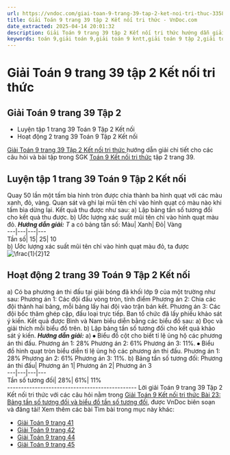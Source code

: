 ```yaml
---
url: https://vndoc.com/giai-toan-9-trang-39-tap-2-ket-noi-tri-thuc-335854
title: Giải Toán 9 trang 39 tập 2 Kết nối tri thức - VnDoc.com
date_extracted: 2025-04-14 20:01:32
description: Giải Toán 9 trang 39 tập 2 Kết nối tri thức hướng dẫn giải chi tiết các câu hỏi và bài tập trong SGK Toán 9 Kết nối tri thức tập 2.
keywords: toán 9,giải toán 9,giải toán 9 kntt,giải toán 9 tập 2,giải toán 9 kết nối tri thức,toán 9 kết nối tri thức tập 2,Toán 9 Kết nối tri thức bài Bài 23 Bảng tần số tương đối và biểu đồ tần số tương đối,giải Toán 9 Kết nối tri thức Bài 23,giải Toán lớp 9 Kết nối tri thức Bài 23,Bài 23 Bảng tần số tương đối và biểu đồ tần số tương đối,giải toán 9 trang 39,giải toán 9 trang 39 kết nối,toán 9 trang 39 kết nối tri thức,toán 9 kntt tập 2 trang 39,toán 9 kết nối trang 39,luyện tập 1 sgk toán 9 tập 2
---
```


# Giải Toán 9 trang 39 tập 2 Kết nối tri thức
## Giải Toán 9 trang 39 Tập 2
  * Luyện tập 1 trang 39 Toán 9 Tập 2 Kết nối
  * Hoạt động 2 trang 39 Toán 9 Tập 2 Kết nối

[Giải Toán 9 trang 39 Tập 2 Kết nối tri thức ](<https://vndoc.com/giai-toan-9-trang-39-tap-2-ket-noi-tri-thuc-335854>)hướng dẫn giải chi tiết cho các câu hỏi và bài tập trong SGK [Toán 9 Kết nối tri thức](<https://vndoc.com/toan-9-ket-noi-tri-thuc>) tập 2 trang 39.
## **Luyện tập 1 trang 39 Toán 9 Tập 2 Kết nối**
Quay 50 lần một tấm bìa hình tròn được chia thành ba hình quạt với các màu xanh, đỏ, vàng. Quan sát và ghi lại mũi tên chỉ vào hình quạt có màu nào khi tấm bìa dừng lại. Kết quả thu được như sau:
a\) Lập bảng tần số tương đối cho kết quả thu được.
b\) Ước lượng xác suất mũi tên chỉ vào hình quạt màu đỏ.
_**Hướng dẫn giải:**_
_T_ a có bảng tần số:
Màu| Xanh| Đỏ| Vàng  
---|---|---|---  
Tần số| 15| 25| 10  
b\) Ước lượng xác suất mũi tên chỉ vào hình quạt màu đỏ, ta được ![\\frac{1}{2}](https://i.vdoc.vn/data/image/blank.png)12
## **Hoạt động 2 trang 39 Toán 9 Tập 2 Kết nối**
a\) Có ba phương án thi đấu tại giải bóng đã khối lớp 9 của một trường như sau:
Phương án 1: Các đội đấu vòng tròn, tính điểm
Phương án 2: Chia các đội thành hai bảng, mỗi bảng lấy hai đội vào trận bán kết.
Phương án 3: Các đội bốc thăm ghép cặp, đấu loại trực tiếp.
Ban tổ chức đã lấy phiếu khảo sát ý kiến. Kết quả được Bình và Nam biểu diễn bằng các biểu đồ sau:
a\) Đọc và giải thích mỗi biểu đồ trên.
b\) Lập bảng tần số tương đối cho kết quả khảo sát ý kiến.
_**Hướng dẫn giải:**_
a\) ⦁ Biểu đồ cột cho biết tỉ lệ ủng hộ các phương án thi đấu.
Phương án 1: 28%
Phương án 2: 61%
Phương án 3: 11%.
⦁ Biểu đồ hình quạt tròn biểu diễn tỉ lệ ủng hộ các phương án thi đấu.
Phương án 1: 28%
Phương án 2: 61%
Phương án 3: 11%.
b\) Bảng tần số tương đối:
Phương án thi đấu| Phương án 1| Phương án 2| Phương án 3  
---|---|---|---  
Tần số tương đối| 28%| 61%| 11%  
\-----------------------------------------------
Lời giải Toán 9 trang 39 Tập 2 Kết nối tri thức với các câu hỏi nằm trong [Giải Toán 9 Kết nối tri thức Bài 23: Bảng tần số tương đối và biểu đồ tần số tương đối](<https://vndoc.com/toan-9-ket-noi-tri-thuc-bai-23-bang-tan-so-tuong-doi-va-bieu-do-tan-so-tuong-doi-334194>), được VnDoc biên soạn và đăng tải\!
Xem thêm các bài Tìm bài trong mục này khác:
  * [Giải Toán 9 trang 41 ](</giai-toan-9-trang-41-tap-2-ket-noi-tri-thuc-335928>)
  * [Giải Toán 9 trang 42 ](</giai-toan-9-trang-42-tap-2-ket-noi-tri-thuc-335941>)
  * [Giải Toán 9 trang 44 ](</giai-toan-9-trang-44-tap-2-ket-noi-tri-thuc-335950>)
  * [Giải Toán 9 trang 45 ](</giai-toan-9-trang-45-tap-2-ket-noi-tri-thuc-335956>)

